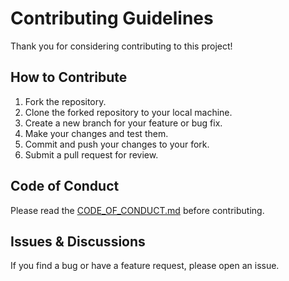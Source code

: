 # Contributing Guidelines  

Thank you for considering contributing to this project!  

## How to Contribute  
1. Fork the repository.  
2. Clone the forked repository to your local machine.  
3. Create a new branch for your feature or bug fix.  
4. Make your changes and test them.  
5. Commit and push your changes to your fork.  
6. Submit a pull request for review.  

## Code of Conduct  
Please read the [CODE_OF_CONDUCT.md](CODE_OF_CONDUCT.md) before contributing.  

## Issues & Discussions  
If you find a bug or have a feature request, please open an issue.  
